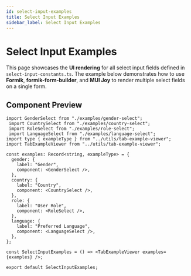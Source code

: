 ```yaml
---
id: select-input-examples
title: Select Input Examples
sidebar_label: Select Input Examples
---
```


# Select Input Examples

This page showcases the **UI rendering** for all select input fields defined in `select-input-constants.ts`. The example below demonstrates how to use **Formik**, **formik-form-builder**, and **MUI Joy** to render multiple select fields on a single form.

## Component Preview

```tsx
import GenderSelect from "./examples/gender-select";
 import CountrySelect from "./examples/country-select";
 import RoleSelect from "./examples/role-select";
 import LanguageSelect from "./examples/language-select";
import type { exampleType } from "../utils/tab-example-viewer";
import TabExampleViewer from "../utils/tab-example-viewer";

const examples: Record<string, exampleType> = {
  gender: {
    label: "Gender",
    component: <GenderSelect />,
  },
  country: {
    label: "Country",
    component: <CountrySelect />,
  },
  role: {
    label: "User Role",
    component: <RoleSelect />,
  },
  language: {
    label: "Preferred Language",
    component: <LanguageSelect />,
  },
};

const SelectInputExamples = () => <TabExampleViewer examples={examples} />;

export default SelectInputExamples;
